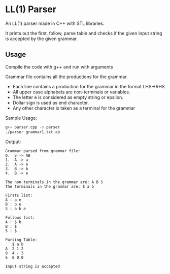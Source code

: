 # LL(1) Parser

An LL(1) parser made in C++ with STL libraries.

It prints out the first, follow, parse table and checks if the given input string is accepted by the given grammar.


## Usage
Compile the code with g++ and run with arguments <grammar-file> <input-string>

Grammar file contains all the productions for the grammar.

* Each line contains a production for the grammar in the format LHS->RHS
* All upper case alphabets are non-terminals or variables.
* The letter e is considered as empty string or epsilon.
* Dollar sign is used as end character.
* Any other character is taken as a terminal for the grammar

Sample Usage:

```bash
g++ parser.cpp -o parser
./parser grammar1.txt ab
```

Output:
```text
Grammar parsed from grammar file:
0.  S -> AB
1.  A -> a
2.  A -> e
3.  B -> b
4.  B -> e

The non terminals in the grammar are: A B S
The terminals in the grammar are: $ a b

Firsts list:
A : a e
B : b e
S : a b e

Follows list:
A : $ b
B : $
S : $

Parsing Table:
   $ a b
A  2 1 2
B  4 - 3
S  0 0 0

Input string is accepted
```
